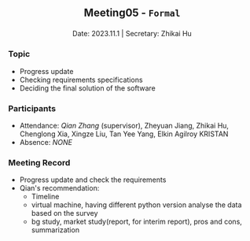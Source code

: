 ## <p align="center">Meeting05 - `Formal`</p>

<p align="center">
Date: 2023.11.1 | Secretary: Zhikai Hu
</p>

### Topic

* Progress update
* Checking requirements specifications
* Deciding the final solution of the software

### Participants

* Attendance:
*Qian Zhang* (supervisor), Zheyuan Jiang,  Zhikai Hu, Chenglong Xia, Xingze Liu, Tan Yee Yang, Elkin Agilroy KRISTAN
* Absence: *NONE*

### Meeting Record

* Progress update and check the requirements
* Qian's recommendation:
  * Timeline
  * virtual machine, having different python version analyse the data based on the survey
  * bg study, market study(report, for interim report), pros and cons, summarization
